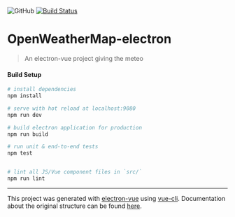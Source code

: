 ![GitHub](https://img.shields.io/github/license/Airthee/OpenWeatherMap-electron.svg)
[![Build Status](https://travis-ci.org/Airthee/OpenWeatherMap-electron.svg?branch=master)](https://travis-ci.org/Airthee/OpenWeatherMap-electron)

# OpenWeatherMap-electron

> An electron-vue project giving the meteo

#### Build Setup

``` bash
# install dependencies
npm install

# serve with hot reload at localhost:9080
npm run dev

# build electron application for production
npm run build

# run unit & end-to-end tests
npm test


# lint all JS/Vue component files in `src/`
npm run lint

```

---

This project was generated with [electron-vue](https://github.com/SimulatedGREG/electron-vue) using [vue-cli](https://github.com/vuejs/vue-cli). Documentation about the original structure can be found [here](https://simulatedgreg.gitbooks.io/electron-vue/content/index.html).
